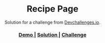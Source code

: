 <!-- Please update value in the {}  -->

<h1 align="center">Recipe Page</h1>

<div align="center">
   Solution for a challenge from  <a href="http://devchallenges.io" target="_blank">Devchallenges.io</a>.
</div>

<div align="center">
  <h3>
    <a href="https://github.com/b-akanksha/RecipePage">
      Demo
    </a>
    <span> | </span>
    <a href="https://b-akanksha.github.io/RecipePage/">
      Solution
    </a>
    <span> | </span>
    <a href="https://devchallenges.io/challenges/OEKdUZ6xs0h99C38XVht#">
      Challenge
    </a>
  </h3>
</div>
